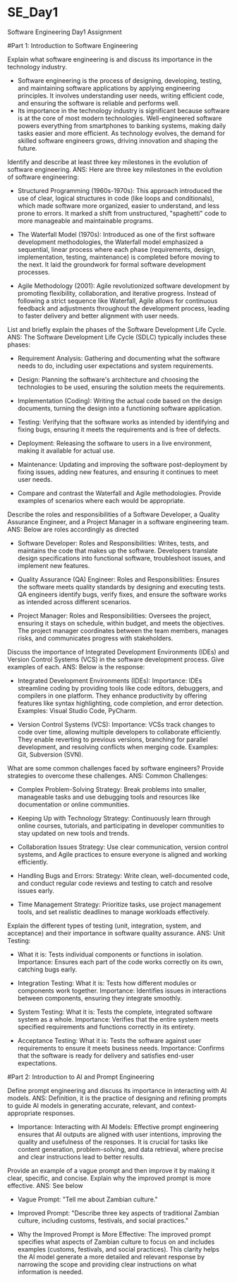 # SE_Day1
Software Engineering Day1 Assignment

#Part 1: Introduction to Software Engineering

Explain what software engineering is and discuss its importance in the technology industry.
- Software engineering is the process of designing, developing, testing, and maintaining software applications by applying engineering principles. It involves understanding user needs, writing efficient code, and ensuring the software is reliable and performs well.
- Its importance in the technology industry is significant because software is at the core of most modern technologies. Well-engineered software powers everything from smartphones to banking systems, making daily tasks easier and more efficient. As technology evolves, the demand for skilled software engineers grows, driving innovation and shaping the future.

Identify and describe at least three key milestones in the evolution of software engineering.
ANS: Here are three key milestones in the evolution of software engineering:
- Structured Programming (1960s-1970s): This approach introduced the use of clear, logical structures in code (like loops and conditionals), which made software more organized, easier to understand, and less prone to errors. It marked a shift from unstructured, "spaghetti" code to more manageable and maintainable programs.

- The Waterfall Model (1970s): Introduced as one of the first software development methodologies, the Waterfall model emphasized a sequential, linear process where each phase (requirements, design, implementation, testing, maintenance) is completed before moving to the next. It laid the groundwork for formal software development processes.

- Agile Methodology (2001): Agile revolutionized software development by promoting flexibility, collaboration, and iterative progress. Instead of following a strict sequence like Waterfall, Agile allows for continuous feedback and adjustments throughout the development process, leading to faster delivery and better alignment with user needs.

List and briefly explain the phases of the Software Development Life Cycle.
ANS: The Software Development Life Cycle (SDLC) typically includes these phases:

- Requirement Analysis: Gathering and documenting what the software needs to do, including user expectations and system requirements.

- Design: Planning the software's architecture and choosing the technologies to be used, ensuring the solution meets the requirements.

- Implementation (Coding): Writing the actual code based on the design documents, turning the design into a functioning software application.

- Testing: Verifying that the software works as intended by identifying and fixing bugs, ensuring it meets the requirements and is free of defects.

- Deployment: Releasing the software to users in a live environment, making it available for actual use.

- Maintenance: Updating and improving the software post-deployment by fixing issues, adding new features, and ensuring it continues to meet user needs.

- Compare and contrast the Waterfall and Agile methodologies. Provide examples of scenarios where each would be appropriate.


Describe the roles and responsibilities of a Software Developer, a Quality Assurance Engineer, and a Project Manager in a software engineering team.
ANS: Below are roles accordingly as directed

- Software Developer:
Roles and Responsibilities: Writes, tests, and maintains the code that makes up the software. Developers translate design specifications into functional software, troubleshoot issues, and implement new features.

- Quality Assurance (QA) Engineer:
Roles and Responsibilities: Ensures the software meets quality standards by designing and executing tests. QA engineers identify bugs, verify fixes, and ensure the software works as intended across different scenarios.

- Project Manager:
Roles and Responsibilities: Oversees the project, ensuring it stays on schedule, within budget, and meets the objectives. The project manager coordinates between the team members, manages risks, and communicates progress with stakeholders.

Discuss the importance of Integrated Development Environments (IDEs) and Version Control Systems (VCS) in the software development process. Give examples of each.
ANS: Below is the response:
- Integrated Development Environments (IDEs):
Importance: IDEs streamline coding by providing tools like code editors, debuggers, and compilers in one platform. They enhance productivity by offering features like syntax highlighting, code completion, and error detection.
Examples: Visual Studio Code, PyCharm.

- Version Control Systems (VCS):
Importance: VCSs track changes to code over time, allowing multiple developers to collaborate efficiently. They enable reverting to previous versions, branching for parallel development, and resolving conflicts when merging code.
Examples: Git, Subversion (SVN).

What are some common challenges faced by software engineers? Provide strategies to overcome these challenges.
ANS: Common Challenges:

- Complex Problem-Solving
Strategy: Break problems into smaller, manageable tasks and use debugging tools and resources like documentation or online communities.

- Keeping Up with Technology
Strategy: Continuously learn through online courses, tutorials, and participating in developer communities to stay updated on new tools and trends.

- Collaboration Issues
Strategy: Use clear communication, version control systems, and Agile practices to ensure everyone is aligned and working efficiently.

- Handling Bugs and Errors:
Strategy: Write clean, well-documented code, and conduct regular code reviews and testing to catch and resolve issues early.

- Time Management
Strategy: Prioritize tasks, use project management tools, and set realistic deadlines to manage workloads effectively.

Explain the different types of testing (unit, integration, system, and acceptance) and their importance in software quality assurance.
ANS: Unit Testing:
- What it is: Tests individual components or functions in isolation.
Importance: Ensures each part of the code works correctly on its own, catching bugs early.

- Integration Testing:
What it is: Tests how different modules or components work together.
Importance: Identifies issues in interactions between components, ensuring they integrate smoothly.

- System Testing:
What it is: Tests the complete, integrated software system as a whole.
Importance: Verifies that the entire system meets specified requirements and functions correctly in its entirety.

- Acceptance Testing:
What it is: Tests the software against user requirements to ensure it meets business needs.
Importance: Confirms that the software is ready for delivery and satisfies end-user expectations.

#Part 2: Introduction to AI and Prompt Engineering


Define prompt engineering and discuss its importance in interacting with AI models.
ANS: Definition, it is the practice of designing and refining prompts to guide AI models in generating accurate, relevant, and context-appropriate responses.

- Importance:
Interacting with AI Models: Effective prompt engineering ensures that AI outputs are aligned with user intentions, improving the quality and usefulness of the responses. It is crucial for tasks like content generation, problem-solving, and data retrieval, where precise and clear instructions lead to better results.

Provide an example of a vague prompt and then improve it by making it clear, specific, and concise. Explain why the improved prompt is more effective.
ANS: See below
- Vague Prompt:
"Tell me about Zambian culture."

- Improved Prompt:
"Describe three key aspects of traditional Zambian culture, including customs, festivals, and social practices."

- Why the Improved Prompt is More Effective:
The improved prompt specifies what aspects of Zambian culture to focus on and includes examples (customs, festivals, and social practices). This clarity helps the AI model generate a more detailed and relevant response by narrowing the scope and providing clear instructions on what information is needed.


